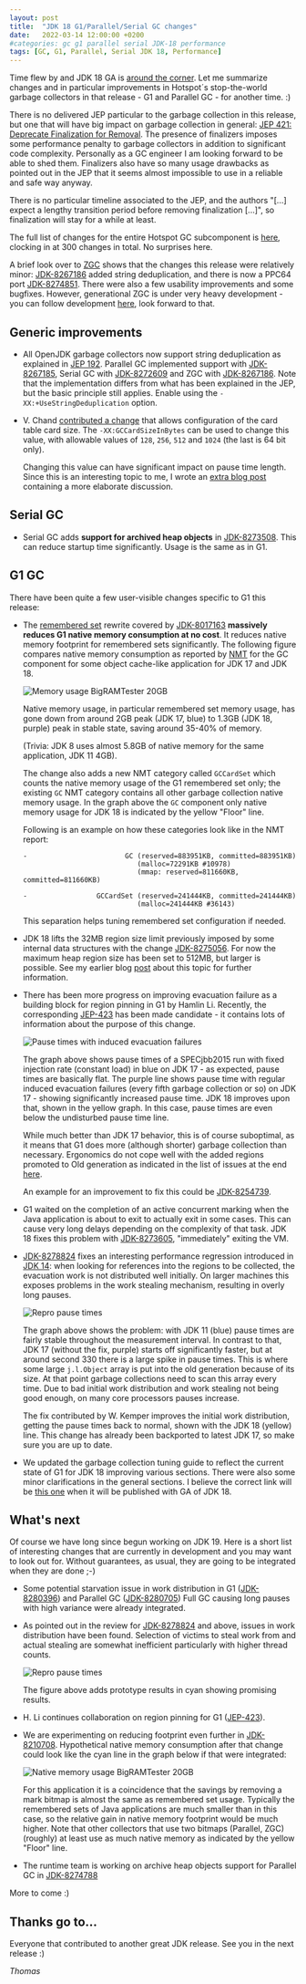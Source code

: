 ```yaml
---
layout: post
title:  "JDK 18 G1/Parallel/Serial GC changes"
date:   2022-03-14 12:00:00 +0200
#categories: gc g1 parallel serial JDK-18 performance
tags: [GC, G1, Parallel, Serial JDK 18, Performance]
---
```


Time flew by and JDK 18 GA is [around the corner](https://openjdk.java.net/projects/jdk/18/). Let me summarize changes and in particular improvements in Hotspot´s stop-the-world garbage collectors in that release - G1 and Parallel GC - for another time. :)

There is no delivered JEP particular to the garbage collection in this release, but one that will have big impact on garbage collection in general: [JEP 421: Deprecate Finalization for Removal](https://openjdk.java.net/jeps/421). The presence of finalizers imposes some performance penalty to garbage collectors in addition to significant code complexity. Personally as a GC engineer I am looking forward to be able to shed them. Finalizers also have so many usage drawbacks as pointed out in the JEP that it seems almost impossible to use in a reliable and safe way anyway.

There is no particular timeline associated to the JEP, and the authors "[...] expect a lengthy transition period before removing finalization [...]", so finalization will stay for a while at least.

The full list of changes for the entire Hotspot GC subcomponent is [here](https://bugs.openjdk.java.net/browse/JDK-8269294?jql=project%20%3D%20JDK%20AND%20issuetype%20in%20standardIssueTypes()%20AND%20status%20in%20(Resolved%2C%20Closed)%20AND%20fixVersion%20%3D%20%2218%22%20AND%20component%20%3D%20hotspot%20AND%20Subcomponent%20in%20(gc%2C%20gc%2C%20gc%2C%20gc%2C%20gc)), clocking in at 300 changes in total. No surprises here.

A brief look over to [ZGC](https://wiki.openjdk.java.net/display/zgc/Main) shows that the changes this release were relatively minor: [JDK-8267186](https://bugs.openjdk.java.net/browse/JDK-8267186) added string deduplication, and there is now a PPC64 port [JDK-8274851](https://bugs.openjdk.java.net/browse/JDK-8274851). There were also a few usability improvements and some bugfixes. However, generational ZGC is under very heavy development - you can follow development [here](https://github.com/openjdk/zgc/tree/zgc_generational), look forward to that.

## Generic improvements

  * All OpenJDK garbage collectors now support string deduplication as explained in [JEP 192](https://openjdk.java.net/jeps/192). Parallel GC implemented support with [JDK-8267185](https://bugs.openjdk.java.net/browse/JDK-8267185), Serial GC with [JDK-8272609](https://bugs.openjdk.java.net/browse/JDK-8272609) and ZGC with [JDK-8267186](https://bugs.openjdk.java.net/browse/JDK-8267186). Note that the implementation differs from what has been explained in the JEP, but the basic principle still applies. Enable using the `-XX:+UseStringDeduplication` option.
  
  * V. Chand [contributed a change](https://bugs.openjdk.java.net/browse/JDK-8272773) that allows configuration of the card table card size. The `-XX:GCCardSizeInBytes` can be used to change this value, with allowable values of `128`, `256`, `512` and `1024` (the last is 64 bit only).

    Changing this value can have significant impact on pause time length. Since this is an interesting topic to me, I wrote an [extra blog post](/2022/02/15/card-table-card-size.html) containing a more elaborate discussion.

## Serial GC

 * Serial GC adds **support for archived heap objects** in [JDK-8273508](https://bugs.openjdk.java.net/browse/JDK-8273508). This can reduce startup time significantly. Usage is the same as in G1.

## G1 GC

There have been quite a few user-visible changes specific to G1 this release:

  * The [remembered set](https://docs.oracle.com/en/java/javase/17/gctuning/garbage-first-garbage-collector-tuning.html#GUID-A0343B53-A690-4DDE-98F9-9877096DBF0F) rewrite covered by [JDK-8017163](https://bugs.openjdk.java.net/browse/JDK-8017163) **massively reduces G1 native memory consumption at no cost**. It reduces native memory footprint for remembered sets significantly. The following figure compares native memory consumption as reported by [NMT](https://docs.oracle.com/en/java/javase/17/vm/native-memory-tracking.html) for the GC component for some object cache-like application for JDK 17 and JDK 18.
  
    ![Memory usage BigRAMTester 20GB](/assets/20220215-bigramtester-memoryusage.png)

    Native memory usage, in particular remembered set memory usage, has gone down from around 2GB peak (JDK 17, blue) to 1.3GB (JDK 18, purple) peak in stable state, saving around 35-40% of memory.
    
    (Trivia: JDK 8 uses almost 5.8GB of native memory for the same application, JDK 11 4GB).
    
    The change also adds a new NMT category called `GCCardSet` which counts the native memory usage of the G1 remembered set only; the existing `GC` NMT category contains all other garbage collection native memory usage. In the graph above the `GC` component only native memory usage for JDK 18 is indicated by the yellow "Floor" line.

    Following is an example on how these categories look like in the NMT report:

        -                        GC (reserved=883951KB, committed=883951KB)
                                    (malloc=72291KB #10978)
                                    (mmap: reserved=811660KB, committed=811660KB)
                            
        -                 GCCardSet (reserved=241444KB, committed=241444KB)
                                    (malloc=241444KB #36143)

    This separation helps tuning remembered set configuration if needed.

  * JDK 18 lifts the 32MB region size limit previously imposed by some internal data structures with the change [JDK-8275056](https://bugs.openjdk.java.net/browse/JDK-8275056). For now the maximum heap region size has been set to 512MB, but larger is possible. See my earlier blog [post](/2021/11/15/heap-regions-x-large.html) about this topic for further information.

  * There has been more progress on improving evacuation failure as a building block for region pinning in G1 by Hamlin Li. Recently, the corresponding [JEP-423](https://openjdk.java.net/jeps/423) has been made candidate - it contains lots of information about the purpose of this change.
  
    ![Pause times with induced evacuation failures](/assets/20220217-evac-failure-improvements.png) 

    The graph above shows pause times of a SPECjbb2015 run with fixed injection rate (constant load) in blue on JDK 17 - as expected, pause times are basically flat. The purple line shows pause time with regular induced evacuation failures (every fifth garbage collection or so) on JDK 17 - showing significantly increased pause time. JDK 18 improves upon that, shown in the yellow graph. In this case, pause times are even below the undisturbed pause time line.

    While much better than JDK 17 behavior, this is of course suboptimal, as it means that G1 does more (although shorter) garbage collection than necessary. Ergonomics do not cope well with the added regions promoted to Old generation as indicated in the list of issues at the end [here](/2021/06/28/evacuation-failure.html).
    
    An example for an improvement to fix this could be [JDK-8254739](https://bugs.openjdk.java.net/browse/JDK-8254739).
  

  * G1 waited on the completion of an active concurrent marking when the Java application is about to exit to actually exit in some cases. This can cause very long delays depending on the complexity of that task. JDK 18 fixes this problem with [JDK-8273605](https://bugs.openjdk.java.net/browse/JDK-8273605), "immediately" exiting the VM.

  * [JDK-8278824](https://bugs.openjdk.java.net/browse/JDK-8278824) fixes an interesting performance regression introduced in [JDK 14](https://bugs.openjdk.java.net/browse/JDK-8213108): when looking for references into the regions to be collected, the evacuation work is not distributed well initially. On larger machines this exposes problems in the work stealing mechanism, resulting in overly long pauses.

    ![Repro pause times](/assets/20220216-repro-pause-times.png)
    
    The graph above shows the problem: with JDK 11 (blue) pause times are fairly stable throughout the measurement interval. In contrast to that, JDK 17 (without the fix, purple) starts off significantly faster, but at around second 330 there is a large spike in pause times. This is where some large `j.l.Object` array is put into the old generation because of its size. At that point garbage collections need to scan this array every time. Due to bad initial work distribution and work stealing not being good enough, on many core processors pauses increase.

    The fix contributed by W. Kemper improves the initial work distribution, getting the pause times back to normal, shown with the JDK 18 (yellow) line. This change has already been backported to latest JDK 17, so make sure you are up to date.

  * We updated the garbage collection tuning guide to reflect the current state of G1 for JDK 18 improving various sections. There were also some minor clarifications in the general sections. I believe the correct link will be [this one](https://docs.oracle.com/en/java/javase/18/gctuning/index.html) when it will be published with GA of JDK 18.

## What's next

Of course we have long since begun working on JDK 19. Here is a short list of interesting changes that are currently in development and you may want to look out for. Without guarantees, as usual, they are going to be integrated when they are done ;-)

  * Some potential starvation issue in work distribution in G1 ([JDK-8280396](https://bugs.openjdk.java.net/browse/JDK-8280396)) and Parallel GC ([JDK-8280705](https://bugs.openjdk.java.net/browse/JDK-8280705)) Full GC causing long pauses with high variance were already integrated.

  * As pointed out in the review for [JDK-8278824](https://github.com/openjdk/jdk/pull/6840#issuecomment-994936159) and above, issues in work distribution have been found. Selection of victims to steal work from and actual stealing are somewhat inefficient particularly with higher thread counts.

    ![Repro pause times](/assets/20220216-repro-pause-times-proto.png)

    The figure above adds prototype results in cyan showing promising results.

  * H. Li continues collaboration on region pinning for G1 ([JEP-423](https://openjdk.java.net/jeps/423)).

  * We are experimenting on reducing footprint even further in [JDK-8210708](https://bugs.openjdk.java.net/browse/JDK-8210708). Hypothetical native memory consumption after that change could look like the cyan line in the graph below if that were integrated:
  
    ![Native memory usage BigRAMTester 20GB](/assets/20220216-bigramtester-memoryusage-projected.png)

    For this application it is a coincidence that the savings by removing a mark bitmap is almost the same as remembered set usage. Typically the remembered sets of Java applications are much smaller than in this case, so the relative gain in native memory footprint would be much higher.
    Note that other collectors that use two bitmaps (Parallel, ZGC) (roughly) at least use as much native memory as indicated by the yellow "Floor" line.

  * The runtime team is working on archive heap objects support for Parallel GC in [JDK-8274788](https://bugs.openjdk.java.net/browse/JDK-8274788)

More to come :)

## Thanks go to…

Everyone that contributed to another great JDK release. See you in the next release :)

*Thomas*
